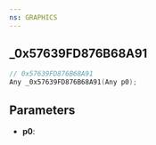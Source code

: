 ```yaml
---
ns: GRAPHICS
---
```

## _0x57639FD876B68A91

```c
// 0x57639FD876B68A91
Any _0x57639FD876B68A91(Any p0);
```

## Parameters
* **p0**:
